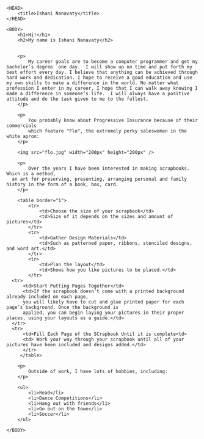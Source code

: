 <HTML>

	<HEAD>
		<title>Ishani Nanavaty</title>
	</HEAD>

	<BODY>
		<h1>Hi!</h1>
		<h2>My name is Ishani Nanavaty</h2>
		

		<p>
			My career goals are to become a computer programmer and get my bachelor’s degree  one day.  I will show up on time and put forth my best effort every day. I believe that anything can be achieved through hard work and dedication. I hope to receive a good education and use my own skills to make a difference in the world. No matter what profession I enter in my career, I hope that I can walk away knowing I made a difference in someone’s life.  I will always have a positive attitude and do the task given to me to the fullest.
		</p>

		<p>
			You probably know about Progressive Insurance because of their commercials
			which feature "Flo", the extremely perky saleswoman in the white apron:
		</p>

		<img src="flo.jpg" width="200px" height="200px" />

		<p>
			Over the years I have been interested in making scrapbooks. Which is a method, 
      an art for preserving, presenting, arranging personal and family history in the form of a book, box, card.
		</p>

		<table border="1">
			<tr>
				<td>Choose the size of your scrapbook</td>
				<td>Size of it depends on the sizes and amount of pictures</td>
			</tr>
			<tr>
				<td>Gather Design Materials</td>
				<td>Such as patterned paper, ribbons, stenciled designs, and word art.</td>
			</tr>
			<tr>
				<td>Plan the layout</td>
				<td>Shows how you like pictures to be placed.</td>
			</tr>
      <tr>
          <td>Start Putting Pages Together</td>
          <td>If the scrapbook doesn’t come with a printed background already included on each page, 
          you will likely have to cut and glue printed paper for each page’s background. Once the background is 
          applied, you can begin laying your pictures in their proper places, using your layouts as a guide.</td>
      </tr>
      <tr>
          <td>Fill Each Page of the SCrapbook Until it is complete<td>
          <td> Work your way through your scrapbook until all of your pictures have been included and designs added.</td>
          </tr>
         </table>

		<p>
			Outside of work, I have lots of hobbies, including:
		</p>

		<ul>
			<li>Read</li>
			<li>Dance Competitions</li>
			<li>Hang out with friends</li>
			<li>Go out on the town</li>
			<li>Soccer</li>
		</ul>

	</BODY>

</HTML>
